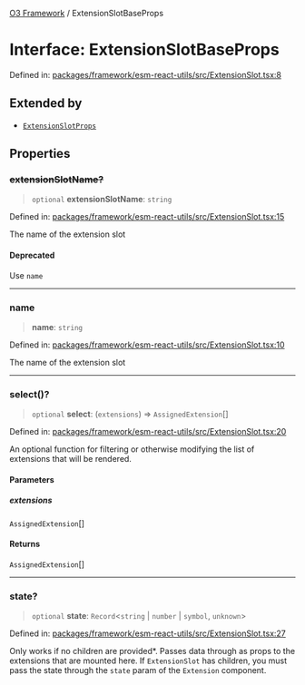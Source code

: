 [O3 Framework](../API.md) / ExtensionSlotBaseProps

# Interface: ExtensionSlotBaseProps

Defined in: [packages/framework/esm-react-utils/src/ExtensionSlot.tsx:8](https://github.com/openmrs/openmrs-esm-core/blob/main/packages/framework/esm-react-utils/src/ExtensionSlot.tsx#L8)

## Extended by

- [`ExtensionSlotProps`](ExtensionSlotProps.md)

## Properties

### ~~extensionSlotName?~~

> `optional` **extensionSlotName**: `string`

Defined in: [packages/framework/esm-react-utils/src/ExtensionSlot.tsx:15](https://github.com/openmrs/openmrs-esm-core/blob/main/packages/framework/esm-react-utils/src/ExtensionSlot.tsx#L15)

The name of the extension slot

#### Deprecated

Use `name`

***

### name

> **name**: `string`

Defined in: [packages/framework/esm-react-utils/src/ExtensionSlot.tsx:10](https://github.com/openmrs/openmrs-esm-core/blob/main/packages/framework/esm-react-utils/src/ExtensionSlot.tsx#L10)

The name of the extension slot

***

### select()?

> `optional` **select**: (`extensions`) => `AssignedExtension`[]

Defined in: [packages/framework/esm-react-utils/src/ExtensionSlot.tsx:20](https://github.com/openmrs/openmrs-esm-core/blob/main/packages/framework/esm-react-utils/src/ExtensionSlot.tsx#L20)

An optional function for filtering or otherwise modifying
  the list of extensions that will be rendered.

#### Parameters

##### extensions

`AssignedExtension`[]

#### Returns

`AssignedExtension`[]

***

### state?

> `optional` **state**: `Record`\<`string` \| `number` \| `symbol`, `unknown`\>

Defined in: [packages/framework/esm-react-utils/src/ExtensionSlot.tsx:27](https://github.com/openmrs/openmrs-esm-core/blob/main/packages/framework/esm-react-utils/src/ExtensionSlot.tsx#L27)

Only works if no children are provided*. Passes data
  through as props to the extensions that are mounted here. If `ExtensionSlot`
  has children, you must pass the state through the `state` param of the
  `Extension` component.
